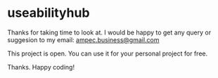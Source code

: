 # useabilityhub
Thanks for taking time to look at.
I would be happy to get any query or suggesion to my email: ampec.business@gmail.com

This project is open. You can use it for your personal project for free.

Thanks. Happy coding!
